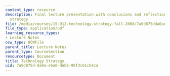 ```yaml
---
content_type: resource
description: Final lecture presentation with conclusions and reflections on technology
  strategy.
file: /media/courses/15-912-technology-strategy-fall-2008/7a0d875dda0ae5a0deb699f3c61cb4ca_lec_24.pdf
file_type: application/pdf
learning_resource_types:
- Lecture Notes
ocw_type: OCWFile
parent_title: Lecture Notes
parent_type: CourseSection
resourcetype: Document
title: Technology Strategy
uid: 7a0d875d-da0a-e5a0-deb6-99f3c61cb4ca
---
```

